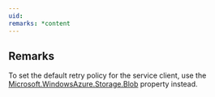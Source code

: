 ```yaml
---
uid: 
remarks: *content
---
```

## Remarks  
 To set the default retry policy for the service client, use the [Microsoft.WindowsAzure.Storage.Blob](assetId:///N:Microsoft.WindowsAzure.Storage.Blob?qualifyHint=False&autoUpgrade=True) property instead.